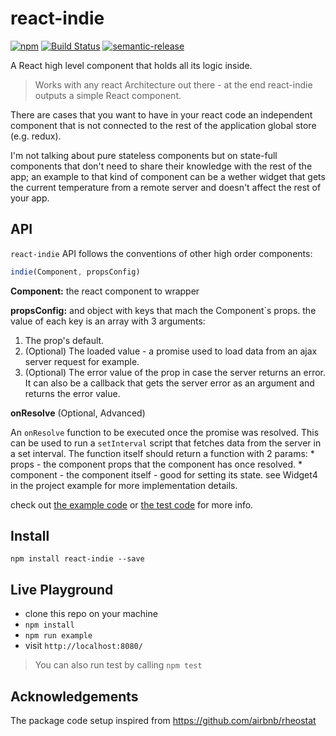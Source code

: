 # react-indie

[![npm](https://img.shields.io/npm/v/react-indie.svg)](https://www.npmjs.com/package/react-indie)
[![Build Status](https://travis-ci.org/gavriguy/react-indie.svg?branch=master)](https://travis-ci.org/gavriguy/react-indie)
[![semantic-release](https://img.shields.io/badge/%20%20%F0%9F%93%A6%F0%9F%9A%80-semantic--release-e10079.svg)](https://github.com/semantic-release/semantic-release)


A React high level component that holds all its logic inside.

> Works with any react Architecture out there - at the end react-indie outputs a
simple React component.

There are cases that you want to have in your react code an independent component
that is not connected to the rest of the application global store (e.g. redux).

I'm not talking about pure stateless components but on state-full components that
don't need to share their knowledge with the rest of the app; an example to
that kind of component can be a wether widget that gets the current temperature
from a remote server and doesn't affect the rest of your app.

## API

`react-indie` API follows the conventions of other high order components:

```jsx
indie(Component, propsConfig)
```

**Component:** the react component to wrapper

**propsConfig:** and object with keys that mach the Component`s props.
the value of each key is an array with 3 arguments:

1. The prop's default.
1. (Optional) The loaded value - a promise used to load data from an ajax server request for example.
1. (Optional) The error value of the prop in case the server returns an error.
It can also be a callback that gets the server error as an argument and returns
the error value.

**onResolve** (Optional, Advanced)

An `onResolve` function to be executed once the promise was resolved.
This can be used to run a `setInterval` script that fetches data from the server in a set interval.
The function itself should return a function with 2 params:
    * props - the component props that the component has once resolved.
    * component - the component itself - good for setting its state. see Widget4
  in the project example for more implementation details.

check out [the example code](https://github.com/gavriguy/react-indie/tree/master/example)
or [the test code](https://github.com/gavriguy/react-indie/blob/master/test/index.js) for more info.

## Install

`npm install react-indie --save`

## Live Playground

* clone this repo on your machine
* `npm install`
* `npm run example`
* visit `http://localhost:8080/`

> You can also run test by calling `npm test`

## Acknowledgements

The package code setup inspired from https://github.com/airbnb/rheostat
